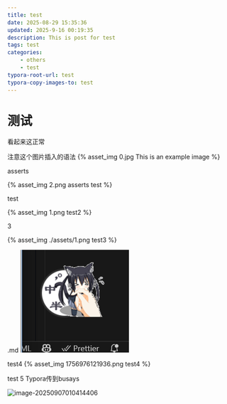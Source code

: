 ```yaml
---
title: test
date: 2025-08-29 15:35:36
updated: 2025-9-16 00:19:35
description: This is post for test
tags: test
categories: 
    - others
    - test
typora-root-url: test
typora-copy-images-to: test
---
```


# 测试

看起来这正常

注意这个图片插入的语法
{% asset_img 0.jpg This is an example image %}



asserts

{% asset_img 2.png asserts test %}


test

{% asset_img 1.png test2 %}

3

{% asset_img ./assets/1.png  test3 %}

.md
![1756976230230](test/1756976230230.png)

test4
{% asset_img 1756976121936.png  test4 %}

test 5  Typora传到busays

![image-20250907010414406](https://bu.dusays.com/2025/09/07/68bc6992bbd7f.png)
